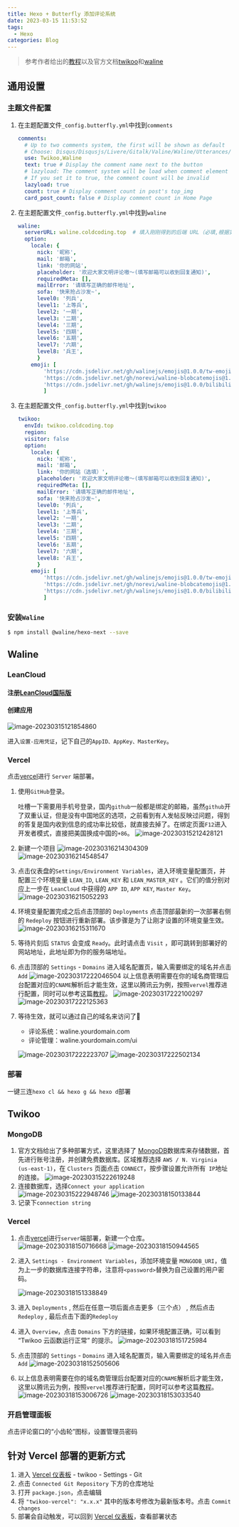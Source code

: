 ```yaml
---
title: Hexo + Butterfly 添加评论系统
date: 2023-03-15 11:53:52
tags:
  - Hexo
categories: Blog
---
```

>  参考作者给出的[教程](https://butterfly.js.org/posts/ceeb73f/)以及官方文档[twikoo](https://twikoo.js.org/)和[waline](https://waline.js.org/)

## 通用设置

### 主题文件配置

1. 在主题配置文件`_config.butterfly.yml`中找到`comments`
    ```yaml
    comments:
      # Up to two comments system, the first will be shown as default
      # Choose: Disqus/Disqusjs/Livere/Gitalk/Valine/Waline/Utterances/Facebook Comments/Twikoo/Giscus/Remark42/Artalk
      use: Twikoo,Waline
      text: true # Display the comment name next to the button
      # lazyload: The comment system will be load when comment element enters the browser's viewport.
      # If you set it to true, the comment count will be invalid
      lazyload: true
      count: true # Display comment count in post's top_img
      card_post_count: false # Display comment count in Home Page
    ```

2. 在主题配置文件`_config.butterfly.yml`中找到`waline`
    ```yaml
    waline:
      serverURL: waline.coldcoding.top  # 填入刚刚得到的后端 URL（必填,根据实际情况填写你自己的域名）
      option:
        locale: {
          nick: '昵称',
          mail: '邮箱',
          link: '你的网站',
          placeholder: '欢迎大家文明评论嗷～(填写邮箱可以收到回复通知)',
          requiredMeta: [],
          mailError: '请填写正确的邮件地址',
          sofa: '快来抢占沙发~',
          level0: '列兵',
          level1: '上等兵',
          level2: '一期',
          level3: '二期',
          level4: '三期',
          level5: '四期',
          level6: '五期',
          level7: '六期',
          level8: '兵王',
          }
        emoji: [
            'https://cdn.jsdelivr.net/gh/walinejs/emojis@1.0.0/tw-emoji',
            'https://cdn.jsdelivr.net/gh/norevi/waline-blobcatemojis@1.0/blobs',
            'https://cdn.jsdelivr.net/gh/walinejs/emojis@1.0.0/bilibili',
            ]
    ```

3. 在主题配置文件`_config.butterfly.yml`中找到`twikoo`
    ```yaml
    twikoo:
      envId: twikoo.coldcoding.top
      region:
      visitor: false
      option:
        locale: {
          nick: '昵称',
          mail: '邮箱',
          link: '你的网站（选填）',
          placeholder: '欢迎大家文明评论嗷～(填写邮箱可以收到回复通知)',
          requiredMeta: [],
          mailError: '请填写正确的邮件地址',
          sofa: '快来抢占沙发~',
          level0: '列兵',
          level1: '上等兵',
          level2: '一期',
          level3: '二期',
          level4: '三期',
          level5: '四期',
          level6: '五期',
          level7: '六期',
          level8: '兵王',
          }
        emoji: [
            'https://cdn.jsdelivr.net/gh/walinejs/emojis@1.0.0/tw-emoji',
            'https://cdn.jsdelivr.net/gh/norevi/waline-blobcatemojis@1.0/blobs',
            'https://cdn.jsdelivr.net/gh/walinejs/emojis@1.0.0/bilibili',
            ]
    ```

    

### 安装`Waline`

```bash
$ npm install @waline/hexo-next --save
```

## Waline

### LeanCloud

#### 注册[LeanCloud国际版](https://console.leancloud.app/)

#### 创建应用

![image-20230315121854860](https://images-1311785948.cos.ap-chengdu.myqcloud.com/typora/20230315212506.png)

进入`设置-应用凭证`，记下自己的`AppID、AppKey、MasterKey`。

### Vercel

点击[vercel](https://vercel.com/new/clone?repository-url=https://github.com/walinejs/waline/tree/main/example)进行 `Server` 端部署。

1. 使用`GitHub`登录。

    吐槽一下需要用手机号登录，国内`github`一般都是绑定的邮箱，虽然`github`开了双重认证，但是没有中国地区的选项，之前看到有人发帖反映过问题，得到的答复是国内收到信息的成功率比较低，就直接去掉了。在绑定页面`F12`进入开发者模式，直接把美国换成中国的`+86`。
    ![image-20230315212428121](https://images-1311785948.cos.ap-chengdu.myqcloud.com/typora/20230315212430.png)

2. 新建一个项目
    ![image-20230316214304309](https://images-1311785948.cos.ap-chengdu.myqcloud.com/typora/20230316214314.png)
    ![image-20230316214548547](https://images-1311785948.cos.ap-chengdu.myqcloud.com/typora/20230316214552.png)

3. 点击仪表盘的`Settings/Environment Variables`，进入环境变量配置页，并配置三个环境变量 `LEAN_ID`, `LEAN_KEY` 和 `LEAN_MASTER_KEY` 。它们的值分别对应上一步在 `LeanCloud` 中获得的 `APP ID`, `APP KEY`, `Master Key`。
    ![image-20230316215052293](https://images-1311785948.cos.ap-chengdu.myqcloud.com/typora/20230316215055.png)

4. 环境变量配置完成之后点击顶部的 `Deployments` 点击顶部最新的一次部署右侧的 `Redeploy` 按钮进行重新部署。该步骤是为了让刚才设置的环境变量生效。
    ![image-20230316215311670](https://images-1311785948.cos.ap-chengdu.myqcloud.com/typora/20230316215315.png)

5. 等待片刻后 `STATUS` 会变成 `Ready`。此时请点击 `Visit` ，即可跳转到部署好的网站地址，此地址即为你的服务端地址。

6. 点击顶部的 `Settings` - `Domains` 进入域名配置页，输入需要绑定的域名并点击 `Add`
    ![image-20230317222046504](https://images-1311785948.cos.ap-chengdu.myqcloud.com/typora/20230317222049.png)
    以上信息表明需要在你的域名商管理后台配置对应的`CNAME`解析后才能生效，这里以腾讯云为例，按照`vervel`推荐进行配置，同时可以参考这篇[教程](https://tangly1024.com/article/vercel-domain)。
    ![image-20230317222100297](https://images-1311785948.cos.ap-chengdu.myqcloud.com/typora/20230317222104.png)
    ![image-20230317222125363](https://images-1311785948.cos.ap-chengdu.myqcloud.com/typora/20230317222128.png)

    

7. 等待生效，就可以通过自己的域名来访问了🎉

    - 评论系统：waline.yourdomain.com
    - 评论管理：waline.yourdomain.com/ui

    ![image-20230317222223707](https://images-1311785948.cos.ap-chengdu.myqcloud.com/typora/20230317222226.png)
    ![image-20230317222502134](https://images-1311785948.cos.ap-chengdu.myqcloud.com/typora/20230317222505.png)

### 部署

一键三连`hexo cl && hexo g && hexo d`部署



## Twikoo

### MongoDB

1. 官方文档给出了多种部署方式，这里选择了 [MongoDB](https://www.mongodb.com/zh-cn/cloud/atlas/register)数据库来存储数据，首先进行账号注册，并创建免费数据库。区域推荐选择 `AWS / N. Virginia (us-east-1)`，在 `Clusters` 页面点击 `CONNECT`，按步骤设置允许所有` IP`地址的连接。
    ![image-20230315222619248](https://images-1311785948.cos.ap-chengdu.myqcloud.com/typora/20230315222620.png)
2. 连接数据库，选择`Connect your application`
    ![image-20230315222948746](https://images-1311785948.cos.ap-chengdu.myqcloud.com/typora/20230315222950.png)
    ![image-20230318150133844](https://images-1311785948.cos.ap-chengdu.myqcloud.com/typora/20230318150136.png)
3. 记录下`connection string`

### Vercel

1. 点击[vercel](https://vercel.com/import/project?template=https://github.com/imaegoo/twikoo/tree/main/src/server/vercel-min)进行`server`端部署，新建一个仓库。
    ![image-20230318150716668](https://images-1311785948.cos.ap-chengdu.myqcloud.com/typora/20230318150814.png)
    ![image-20230318150944565](https://images-1311785948.cos.ap-chengdu.myqcloud.com/typora/20230318150946.png)

2. 进入 `Settings - Environment Variables`，添加环境变量 `MONGODB_URI`，值为上一步的数据库连接字符串，注意将`<password>`替换为自己设置的用户密码。

    ![image-20230318151338849](https://images-1311785948.cos.ap-chengdu.myqcloud.com/typora/20230318151340.png)

3. 进入 `Deployments` , 然后在任意一项后面点击更多（三个点） , 然后点击`Redeploy` , 最后点击下面的`Redeploy`

4. 进入 `Overview`，点击 `Domains` 下方的链接，如果环境配置正确，可以看到 “Twikoo 云函数运行正常” 的提示。
    ![image-20230318151725984](https://images-1311785948.cos.ap-chengdu.myqcloud.com/typora/20230318151727.png)

5. 点击顶部的 `Settings` - `Domains` 进入域名配置页，输入需要绑定的域名并点击 `Add`
    ![image-20230318152505606](https://images-1311785948.cos.ap-chengdu.myqcloud.com/typora/20230318152507.png)

6. 以上信息表明需要在你的域名商管理后台配置对应的`CNAME`解析后才能生效，这里以腾讯云为例，按照`vervel`推荐进行配置，同时可以参考这篇[教程](https://tangly1024.com/article/vercel-domain)。
    ![image-20230318153006726](https://images-1311785948.cos.ap-chengdu.myqcloud.com/typora/20230318153008.png)
    ![image-20230318153033540](https://images-1311785948.cos.ap-chengdu.myqcloud.com/typora/20230318153035.png)

### 开启管理面板

点击评论窗口的“小齿轮”图标，设置管理员密码

## 针对 Vercel 部署的更新方式

1. 进入 [Vercel 仪表板](https://vercel.com/dashboard) - twikoo - Settings - Git
2. 点击 `Connected Git Repository` 下方的仓库地址
3. 打开 `package.json`，点击编辑
4. 将 `"twikoo-vercel": "x.x.x"` 其中的版本号修改为最新版本号。点击 `Commit changes`
5. 部署会自动触发，可以回到 [Vercel 仪表板](https://vercel.com/dashboard)，查看部署状态


